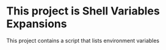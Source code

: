 # This project is Shell Variables Expansions

This  project contains a script that lists environment variables
